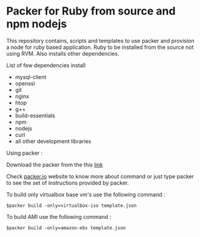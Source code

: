 # Packer for Ruby from source and npm nodejs
This repository contains, scripts and templates to use packer and provision a node for ruby based application. Ruby to be installed from the source not using RVM. Also installs other dependencies.

List of few dependencies install 
* mysql-client
* openssl
* git
* nginx
* htop
* g++
* build-essentials
* npm
* nodejs
* curl
* all other development libraries

Using packer :

Download the packer from the this [link](https://dl.bintray.com/mitchellh/packer/packer_0.8.6_linux_amd64.zip)


Check [packer.io](http://packer.io) website to know more about command or just type packer to see the set of instructions provided by packer. 


To build only virtualbox base vm's use the following command :

```
$packer build -only=virtualbox-iso template.json
```

To build AMI use the following command :

```
$packer build -only=amazon-ebs template.json
```


